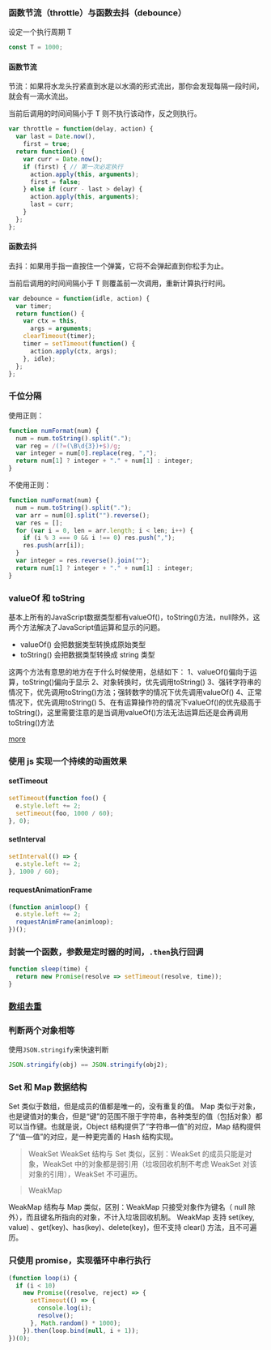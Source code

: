 ### 函数节流（throttle）与函数去抖（debounce）

设定一个执行周期 T

```js
const T = 1000;
```

#### 函数节流

节流：如果将水龙头拧紧直到水是以水滴的形式流出，那你会发现每隔一段时间，就会有一滴水流出。

当前后调用的时间间隔小于 T 则不执行该动作，反之则执行。

```js
var throttle = function(delay, action) {
  var last = Date.now(),
    first = true;
  return function() {
    var curr = Date.now();
    if (first) { // 第一次必定执行
      action.apply(this, arguments);
      first = false;
    } else if (curr - last > delay) {
      action.apply(this, arguments);
      last = curr;
    }
  };
};
```

#### 函数去抖

去抖：如果用手指一直按住一个弹簧，它将不会弹起直到你松手为止。

当前后调用的时间间隔小于 T 则覆盖前一次调用，重新计算执行时间。

```js
var debounce = function(idle, action) {
  var timer;
  return function() {
    var ctx = this,
      args = arguments;
    clearTimeout(timer);
    timer = setTimeout(function() {
      action.apply(ctx, args);
    }, idle);
  };
};
```

### 千位分隔

使用正则：
```js
function numFormat(num) {
  num = num.toString().split(".");
  var reg = /(?=(\B\d{3})+$)/g;
  var integer = num[0].replace(reg, ",");
  return num[1] ? integer + "." + num[1] : integer;
}
```

不使用正则：
```js
function numFormat(num) {
  num = num.toString().split(".");
  var arr = num[0].split("").reverse();
  var res = [];
  for (var i = 0, len = arr.length; i < len; i++) {
    if (i % 3 === 0 && i !== 0) res.push(",");
    res.push(arr[i]);
  }
  var integer = res.reverse().join("");
  return num[1] ? integer + "." + num[1] : integer;
}
```

### valueOf 和 toString

基本上所有的JavaScript数据类型都有valueOf()，toString()方法，null除外，这两个方法解决了JavaScript值运算和显示的问题。

* valueOf() 会把数据类型转换成原始类型
* toString() 会把数据类型转换成 string 类型
 
这两个方法有意思的地方在于什么时候使用，总结如下：
1、valueOf()偏向于运算，toString()偏向于显示
2、对象转换时，优先调用toString()
3、强转字符串的情况下，优先调用toString()方法；强转数字的情况下优先调用valueOf()
4、正常情况下，优先调用toString()
5、在有运算操作符的情况下valueOf()的优先级高于toString()，这里需要注意的是当调用valueOf()方法无法运算后还是会再调用toString()方法

[more](https://www.cnblogs.com/diantao/p/6214203.html)

### 

### 使用 js 实现一个持续的动画效果

#### setTimeout

```js
setTimeout(function foo() {
  e.style.left += 2;
  setTimeout(foo, 1000 / 60);
}, 0);
```

#### setInterval

```js
setInterval(() => {
  e.style.left += 2;
}, 1000 / 60);
```

#### requestAnimationFrame

```js
(function animloop() {
  e.style.left += 2;
  requestAnimFrame(animloop);
})();
```

### 封装一个函数，参数是定时器的时间，`.then`执行回调

```js
function sleep(time) {
  return new Promise(resolve => setTimeout(resolve, time));
}
```

### [数组去重](https://hamger.github.io/2017/03/11/JS%E6%95%B0%E7%BB%84%E5%8E%BB%E9%87%8D/)

### 判断两个对象相等

使用`JSON.stringify`来快速判断

```js
JSON.stringify(obj) == JSON.stringify(obj2);
```

### Set 和 Map 数据结构

Set 类似于数组，但是成员的值都是唯一的，没有重复的值。
Map 类似于对象，也是键值对的集合，但是“键”的范围不限于字符串，各种类型的值（包括对象）都可以当作键。也就是说，Object 结构提供了“字符串—值”的对应，Map 结构提供了“值—值”的对应，是一种更完善的 Hash 结构实现。

> WeakSet
> WeakSet 结构与 Set 类似，区别：WeakSet 的成员只能是对象，WeakSet 中的对象都是弱引用（垃圾回收机制不考虑 WeakSet 对该对象的引用），WeakSet 不可遍历。

> WeakMap

WeakMap 结构与 Map 类似，区别：WeakMap 只接受对象作为键名（ null 除外），而且键名所指向的对象，不计入垃圾回收机制。
WeakMap 支持 set(key, value) 、get(key)、has(key)、delete(key)，但不支持 clear() 方法，且不可遍历。

### 只使用 promise，实现循环中串行执行

```js
(function loop(i) {
  if (i < 10)
    new Promise((resolve, reject) => {
      setTimeout(() => {
        console.log(i);
        resolve();
      }, Math.random() * 1000);
    }).then(loop.bind(null, i + 1));
})(0);
```
